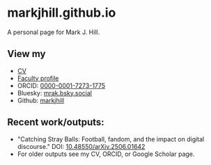 # markjhill.github.io

A personal page for Mark J. Hill.

## View my 

* [CV](CV.md)
* [Faculty profile](https://www.kcl.ac.uk/people/mark-j.-hill)
* ORCID: [0000-0001-7273-1775](https://orcid.org/0000-0001-7273-1775)
* Bluesky: [mrak.bsky.social](https://bsky.app/profile/mrak.bsky.social)
* Github: [markjhill](https://github.com/markjhill)

## Recent work/outputs:

* "Catching Stray Balls: Football, fandom, and the impact on digital discourse." DOI: [10.48550/arXiv.2506.01642](https://doi.org/10.48550/arXiv.2506.01642)
* For older outputs see my CV, ORCID, or Google Scholar page.
